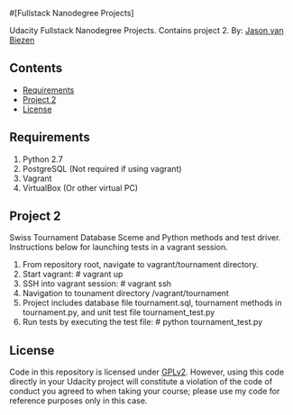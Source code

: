 #[Fullstack Nanodegree Projects]

Udacity Fullstack Nanodegree Projects.  Contains project 2.
By: [Jason van Biezen](https://github.com/jasonvanbiezen)

## Contents

- [Requirements](#requirements)
- [Project 2](#project2)
- [License](#license)

## Requirements

1. Python 2.7
2. PostgreSQL (Not required if using vagrant)
3. Vagrant
4. VirtualBox (Or other virtual PC)

## Project 2

Swiss Tournament Database Sceme and Python methods and test driver.  Instructions below for launching tests in a vagrant session.

1. From repository root, navigate to vagrant/tournament directory.
2. Start vagrant: # vagrant up
3. SSH into vagrant session: # vagrant ssh
4. Navigation to tounament directory /vagrant/tournament
5. Project includes database file tournament.sql, tournament methods in tournament.py, and unit test file tournament_test.py
6. Run tests by executing the test file: # python tournament_test.py

## License

Code in this repository is licensed under [GPLv2](https://www.gnu.org/licenses/old-licenses/gpl-2.0.en.html).  However, using this code directly in your Udacity project will constitute a violation of the code of conduct you agreed to when taking your course; please use my code for reference purposes only in this case.

